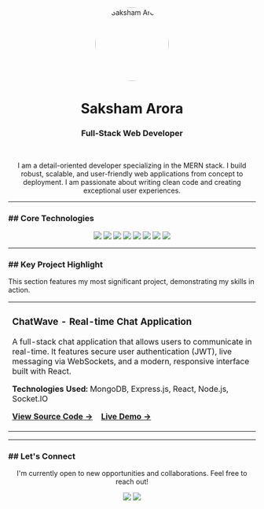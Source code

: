 <div align="center">

  <img src="https://avatars.githubusercontent.com/u/104996458?v=4" width="150" alt="Saksham Arora" style="border-radius:50%;">
  
  <h1>Saksham Arora</h1>
  <h3>Full-Stack Web Developer</h3>
  
  <br>
  
  <p>
    I am a detail-oriented developer specializing in the MERN stack. I build robust, scalable, and user-friendly web applications from concept to deployment. I am passionate about writing clean code and creating exceptional user experiences.
  </p>

</div>

---

### ## Core Technologies

<p align="center">
<img src="https://img.shields.io/badge/JavaScript-F7DF1E?style=flat-square&logo=javascript&logoColor=black">
<img src="https://img.shields.io/badge/React-20232A?style=flat-square&logo=react&logoColor=61DAFB">
<img src="https://img.shields.io/badge/Node.js-339933?style=flat-square&logo=nodedotjs&logoColor=white">
<img src="https://img.shields.io/badge/Express-000000?style=flat-square&logo=express&logoColor=white">
<img src="https://img.shields.io/badge/MongoDB-47A248?style=flat-square&logo=mongodb&logoColor=white">
<img src="https://img.shields.io/badge/HTML5-E34F26?style=flat-square&logo=html5&logoColor=white">
<img src="https://img.shields.io/badge/CSS3-1572B6?style=flat-square&logo=css3&logoColor=white">
<img src="https://img.shields.io/badge/Tailwind_CSS-06B6D4?style=flat-square&logo=tailwindcss&logoColor=white">
</p>

---

### ## Key Project Highlight

This section features my most significant project, demonstrating my skills in action.

<table align="center" width="80%">
  <tr>
    <td>
      <h3><strong>ChatWave - Real-time Chat Application</strong></h3>
      <p>
        A full-stack chat application that allows users to communicate in real-time. It features secure user authentication (JWT), live messaging via WebSockets, and a modern, responsive interface built with React.
      </p>
      <p>
        <strong>Technologies Used:</strong> MongoDB, Express.js, React, Node.js, Socket.IO
      </p>
      <p>
        <a href="[LINK_TO_YOUR_PROJECT_REPO]" target="_blank"><b>View Source Code →</b></a>
        &nbsp;&nbsp;
        <a href="[LINK_TO_YOUR_LIVE_DEMO]" target="_blank"><b>Live Demo →</b></a>
      </p>
    </td>
  </tr>
</table>

---

### ## Let's Connect

<div align="center">
  <p>I'm currently open to new opportunities and collaborations. Feel free to reach out!</p>
  
  <a href="https://linkedin.com/in/saksham427"><img src="https://img.shields.io/badge/LinkedIn-0A66C2?style=for-the-badge&logo=linkedin&logoColor=white"></a>
  <a href="mailto:sakshamarora427@gmail.com"><img src="https://img.shields.io/badge/Gmail-D14836?style=for-the-badge&logo=gmail&logoColor=white"></a>
  </div>
